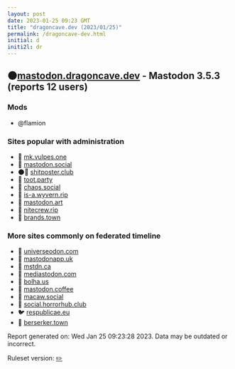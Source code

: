```yaml
---
layout: post
date: 2023-01-25 09:23 GMT
title: "dragoncave.dev (2023/01/25)"
permalink: /dragoncave-dev.html
initial: d
initi2l: dr
---
```


## 🌑[mastodon.dragoncave.dev](https://mastodon.dragoncave.dev) - Mastodon 3.5.3 (reports 12 users)

### Mods
 * @flamion

### Sites popular with administration

* 🐘 [mk.vulpes.one](/mk-vulpes-one.html)
* 🐘 [mastodon.social](/mastodon-social.html)
* 🌑🧸 [shitposter.club](/shitposter-club.html)
* 🐘 [toot.party](/toot-party.html)
* 🐘 [chaos.social](/chaos-social.html)
* 🐘 [is-a.wyvern.rip](/is-a-wyvern-rip.html)
* 🐘 [mastodon.art](/mastodon-art.html)
* 🐘 [nitecrew.rip](/nitecrew-rip.html)
* 🐘 [brands.town](/brands-town.html)

### More sites commonly on federated timeline

* 🐘 [universeodon.com](/universeodon-com.html)
* 🐘 [mastodonapp.uk](/mastodonapp-uk.html)
* 🐘 [mstdn.ca](/mstdn-ca.html)
* 🐘 [mediastodon.com](/mediastodon-com.html)
* 🐘 [bolha.us](/bolha-us.html)
* 🐘 [mastodon.coffee](/mastodon-coffee.html)
* 🐘 [macaw.social](/macaw-social.html)
* 🐘 [social.horrorhub.club](/social-horrorhub-club.html)
* 🐦 [respublicae.eu](/respublicae-eu.html)
* 🐘 [berserker.town](/berserker-town.html)

Report generated on: Wed Jan 25 09:23:28 2023. Data may be outdated or incorrect.

Ruleset version: [✏️](/version-pencil)
